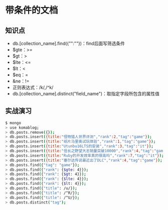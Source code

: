 带条件的文档
===========

## 知识点
- db.[collection_name].find({"":""})：find后面写筛选条件
- $gte：>=
- $gt：>
- $lte：<=
- $lt：<
- $eq：=
- &ne：!=
- 正则表达式：/k/,/^k/
- db.[collection_name].distinct("field_name")：取指定字段所包含的属性值



## 实战演习
```bash
$ mongo
> use komablog;
> db.posts.remove({});
> db.posts.insert({title:"怪物猎人世界评测","rank":2,"tag":"game"});
> db.posts.insert({title:"纸片马里奥试玩体验","rank":1,"tag":"game"});
> db.posts.insert({title:"Utunbu16LTS的安装","rank":3,"tag":"it"});
> db.posts.insert({title:"信长之野望大志销量突破10000","rank":4,"tag":"game"});
> db.posts.insert({title:"Ruby的开发效率真的很高吗","rank":7,"tag":"it"});
> db.posts.insert({title:"塞尔达传说最近出了DLC","rank":4,"tag":"game"});
> db.posts.find({"tag": "game"});
> db.posts.find({"rank": {$gte: 4}});        
> db.posts.find({"rank": {$gt: 4}});        
> db.posts.find({"rank": {$lte: 4}});        
> db.posts.find({"rank": {$lt: 4}});         
> db.posts.find({"title": /u/});
> db.posts.find({"title": /^R/});
> db.posts.find({"title": /^U/});
> db.posts.distinct("tag");
```